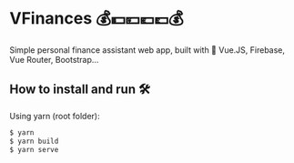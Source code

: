 # VFinances 💰💵💴💶💷💰

Simple personal finance assistant web app, built with 💚 Vue.JS, Firebase, Vue Router, Bootstrap...

## How to install and run 🛠
Using yarn (root folder):

```bash
$ yarn
$ yarn build
$ yarn serve
```
